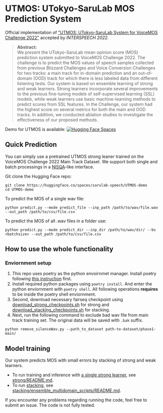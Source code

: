 # UTMOS: UTokyo-SaruLab MOS Prediction System

Official implementation of ["UTMOS: UTokyo-SaruLab System for VoiceMOS Challenge 2022"](https://arxiv.org/abs/2204.02152) accepted by <i>INTERSPEECH 2022</i>.

>**Abstract:**<br>
We present the UTokyo-SaruLab mean opinion score (MOS) prediction system submitted to VoiceMOS Challenge 2022. The challenge is to predict the MOS values of speech samples collected from previous Blizzard Challenges and Voice Conversion Challenges for two tracks: a main track for in-domain prediction and an out-of-domain (OOD) track for which there is less labeled data from different listening tests. Our system is based on ensemble learning of strong and weak learners. Strong learners incorporate several improvements to the previous fine-tuning models of self-supervised learning (SSL) models, while weak learners use basic machine-learning methods to predict scores from SSL features.
In the Challenge, our system had the highest score on several metrics for both the main and OOD tracks. In addition, we conducted ablation studies to investigate the effectiveness of our proposed methods.


Demo for UTMOS is available: [![Hugging Face Spaces](https://img.shields.io/badge/%F0%9F%A4%97%20Hugging%20Face-Spaces-blue)](https://huggingface.co/spaces/sarulab-speech/UTMOS-demo)

## Quick Prediction
You can simply use a pretrained UTMOS strong leaner trained on the VoiceMOS Challenge 2022 Main Track Dataset. We support both single and batch processings in a [NISQA](https://github.com/gabrielmittag/NISQA)-like interface.

Git clone the Hugging Face repo:
```
git clone https://huggingface.co/spaces/sarulab-speech/UTMOS-demo
cd UTMOS-demo
```

To predict the MOS of a single wav file:
```
python predict.py --mode predict_file --inp_path /path/to/wav/file.wav --out_path /path/to/csv/file.csv
```

To predict the MOS of all .wav files in a folder use:
```
python predict.py --mode predict_dir --inp_dir /path/to/wav/dir/ --bs <batchsize> --out_path /path/to/csv/file.csv
```

## How to use the whole functionality

### Enviornment setup

1. This repo uses poetry as the python envoirnmet manager. Install poetry following [this instruction](https://python-poetry.org/docs/#installation) first.
1. Install required python packages using `poetry install`. And enter the python enviornment with `poetry shell`. All following operations **requires** to be inside the poetry shell enviornment. 
1. Second, download necessary fairseq checkpoint using [download_strong_checkpoints.sh](fairseq_checkpoints/download_strong_checkpoints.sh) for strong and [download_stacking_checkpoints.sh](fairseq_checkpoints/download_stacking_checkpoints.sh) for stacking.
1. Next, run the following command to exclude bad wav file from main track training set.
The original data will be saved with `.bak` suffix.
```shell
python remove_silenceWav.py --path_to_dataset path-to-dataset/phase1-main/
```

## Model training
Our system predicts MOS with small errors by stacking of strong and weak learners.  
- To run training and inference with <u>a single strong learner</u>, see [strong/README.md](strong/README.md).  
- To run <u>stacking</u>, see [stacking/ensemble_multidomain_scripts/README.md](stacking/ensemble_multidomain_scripts/README.md).

If you encounter any problems regarding running the code, feel free to submit an issue. The code is not fully tested.
